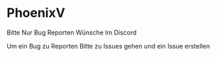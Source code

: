 # PhoenixV

Bitte Nur Bug Reporten Wünsche Im Discord


Um ein Bug zu Reporten Bitte zu Issues gehen und ein Issue erstellen
